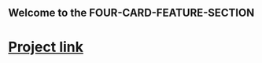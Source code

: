 ## Welcome to the FOUR-CARD-FEATURE-SECTION
# [Project link](https://marwenez.github.io/FOUR-CARD-FEATURE-SECTION/)
